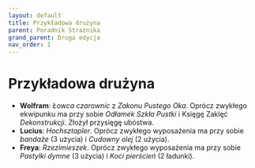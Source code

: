```yaml
---
layout: default
title: Przykładowa drużyna
parent: Poradnik Strażnika 
grand_parent: Druga edycja
nav_order: 1
---
```


# Przykładowa drużyna

- **Wolfram**: _Łowca czarownic_ z  _Zakonu Pustego Oka_. Oprócz zwykłego ekwipunku ma przy sobie _Odłamek Szkła Pustki_ i Księgę Zaklęć _Dekonstrukcji_. Złożył przysięgę 
 ubóstwa. 
- **Lucius**: _Hochsztapler_. Oprócz zwykłego wyposażenia ma przy sobie _bandaże_ (3 użycia) i _Cudowny olej_ (2 użycia).
- **Freya**: _Rzezimieszek_. Oprócz zwykłego wyposażenia ma przy sobie _Pastylki dymne_ (3 użycia) i _Koci pierścień_ (2 ładunki).